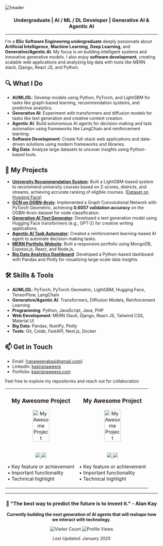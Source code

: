 ![header](https://capsule-render.vercel.app/api?type=waving&color=timeGradient&height=200&section=header&text=Hi%2C%20I%27m%20K.A.S.I.%20Ranaweera%20👋&fontSize=50&animation=scaleIn&fontAlignY=35&desc=_sithija_&descSize=20&descAlignY=55&descAlign=50)
<div align="center">
<h3>Undergraduate | AI / ML / DL Developer | Generative AI & Agentic AI<br></h3>
</div>

---


I'm a **BSc Software Engineering undergraduate** deeply passionate about **Artificial Intelligence**, **Machine Learning**, **Deep Learning**, and **Generative/Agentic AI**. My focus is on building intelligent systems and innovative generative models. I also enjoy **software development**, creating scalable web applications and analyzing big data with tools like MERN stack, Django, React JS, and Python. 

## 🔍 What I Do
- **AI/ML/DL**: Develop models using Python, PyTorch, and LightGBM for tasks like graph-based learning, recommendation systems, and predictive analytics.
- **Generative AI**: Experiment with transformers and diffusion models for tasks like text generation and creative content creation.
- **Agentic AI**: Build autonomous AI agents for decision-making and task automation using frameworks like LangChain and reinforcement learning.
- **Software Development**: Create full-stack web applications and data-driven solutions using modern frameworks and libraries.
- **Big Data**: Analyze large datasets to uncover insights using Python-based tools.

## 🚀 My Projects
- **[University Recommendation System](https://github.com/yourusername/university-recommendation-system)**: Built a LightGBM-based system to recommend university courses based on Z-scores, districts, and streams, achieving accurate ranking of eligible courses. ([Dataset on Hugging Face](https://huggingface.co/datasets/yourdataset))
- **[GCN on OGBN-Arxiv](https://github.com/yourusername/gcn-ogbn-arxiv)**: Implemented a Graph Convolutional Network with PyTorch Geometric, achieving **0.6057 validation accuracy** on the OGBN-Arxiv dataset for node classification.
- **[Generative AI Text Generator](https://github.com/yourusername/generative-ai-text)**: Developed a text generation model using Hugging Face transformers (e.g., GPT-2) for creative writing applications.
- **[Agentic AI Task Automator](https://github.com/yourusername/agentic-ai-automator)**: Created a reinforcement learning-based AI agent to automate decision-making tasks.
- **[MERN Portfolio Website](https://github.com/yourusername/mern-portfolio)**: Built a responsive portfolio using MongoDB, Express.js, React, and Node.js.
- **[Big Data Analytics Dashboard](https://github.com/yourusername/big-data-dashboard)**: Developed a Python-based dashboard with Pandas and Plotly for visualizing large-scale data insights.

## 🛠️ Skills & Tools
- **AI/ML/DL**: PyTorch, PyTorch Geometric, LightGBM, Hugging Face, TensorFlow, LangChain
- **Generative/Agentic AI**: Transformers, Diffusion Models, Reinforcement Learning
- **Programming**: Python, JavaScript, Java, PHP
- **Web Development**: MERN Stack, Django, React JS, Tailwind CSS, Material UI
- **Big Data**: Pandas, NumPy, Plotly
- **Tools**: Git, Colab, FastAPI, Next.js, Docker

## 📫 Get in Touch
- Email: [ranaweerakasi@gmail.com]
- LinkedIn: [kasiranaweera](https://linkedin.com/in/yourprofile)
- Portfolio: [kasiranaweera.com](https://yourusername.github.io)

Feel free to explore my repositories and reach out for collaboration

<!-- Featured Projects Section -->
<table>
<tr>
<td width="50%">
<h3 align="center">My Awesome Project</h3>
<div align="center">  
<a href="#" target="_blank">
<img src="/path/to/project.png" width="50%" alt="My Awesome Project"/>
</a>
<br>
<br>
<p>
<a href="#" target="_blank">
<img src="https://img.shields.io/badge/View_on_GitHub-2ea44f?style=for-the-badge&logo=github"/>
</a>
<a href="#" target="_blank">
<img src="https://img.shields.io/badge/Live_Demo-brightgreen?style=for-the-badge&logo=vercel"/>
</a>
</p>
<p align="left">
• Key feature or achievement<br>
• Important functionality<br>
• Technical highlight
</p>
</div>
</td>
<td width="50%">
<h3 align="center">My Awesome Project</h3>
<div align="center">  
<a href="#" target="_blank">
<img src="/path/to/project.png" width="50%" alt="My Awesome Project"/>
</a>
<br>
<br>
<p>
<a href="#" target="_blank">
<img src="https://img.shields.io/badge/View_on_GitHub-2ea44f?style=for-the-badge&logo=github"/>
</a>
<a href="#" target="_blank">
<img src="https://img.shields.io/badge/Live_Demo-brightgreen?style=for-the-badge&logo=vercel"/>
</a>
</p>
<p align="left">
• Key feature or achievement<br>
• Important functionality<br>
• Technical highlight
</p>
</div>
</td>
</tr>
</table>

---

<div align="center">

### 🚀 **"The best way to predict the future is to invent it."** - Alan Kay

**Currently building the next generation of AI agents that will reshape how we interact with technology.**

![Visitor Count](https://visitor-badge.laobi.icu/badge?page_id=alexchen.alexchen)
![Profile Views](https://komarev.com/ghpvc/?username=alexchen&color=blueviolet&style=flat-square&label=Profile+Views)

*Last Updated: January 2025*

</div>
